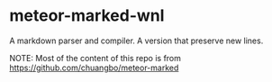 meteor-marked-wnl
=================

A markdown parser and compiler. A version that preserve new lines.


NOTE: Most of the content of this repo is from https://github.com/chuangbo/meteor-marked
